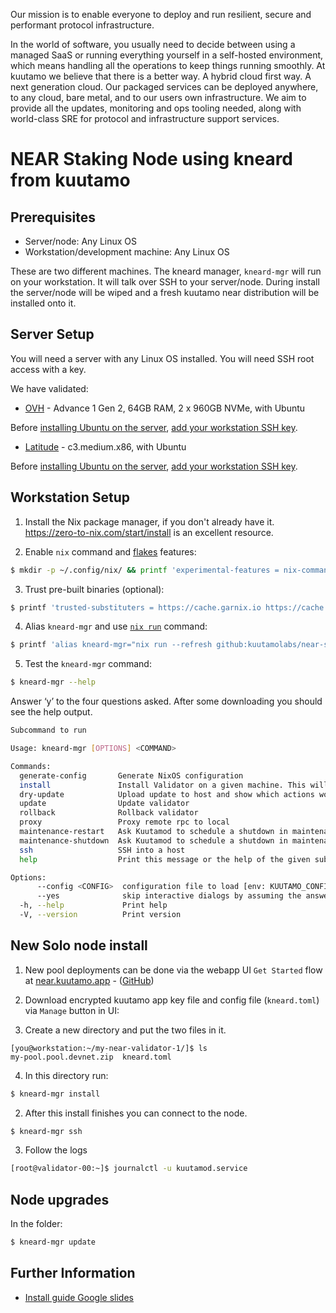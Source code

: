 Our mission is to enable everyone to deploy and run resilient, secure and performant protocol infrastructure.

In the world of software, you usually need to decide between using a managed SaaS or running everything yourself in a self-hosted environment, which means handling all the operations to keep things running smoothly. At kuutamo we believe that there is a better way. A hybrid cloud first way. A next generation cloud. Our packaged services can be deployed anywhere, to any cloud, bare metal, and to our users own infrastructure. We aim to provide all the updates, monitoring and ops tooling needed, along with world-class SRE for protocol and infrastructure support services.

# NEAR Staking Node using kneard from kuutamo

## Prerequisites

- Server/node: Any Linux OS
- Workstation/development machine: Any Linux OS

These are two different machines. The kneard manager, `kneard-mgr` will run on your workstation. It will talk over SSH to your server/node. During install the server/node will be wiped and a fresh kuutamo near distribution will be installed onto it.


## Server Setup

You will need a server with any Linux OS installed. You will need SSH root access with a key. 

We have validated:

- [OVH](https://www.ovhcloud.com/en-gb/bare-metal/advance/adv-1/) - Advance 1 Gen 2, 64GB RAM, 2 x 960GB NVMe, with Ubuntu

Before [installing Ubuntu on the server](https://support.us.ovhcloud.com/hc/en-us/articles/115001775950-How-to-Install-an-OS-on-a-Dedicated-Server), [add your workstation SSH key](https://docs.ovh.com/gb/en/dedicated/creating-ssh-keys-dedicated/#importing-your-ssh-key-into-the-ovhcloud-control-panel_1).

- [Latitude](https://www.latitude.sh/features) - c3.medium.x86, with Ubuntu

Before [installing Ubuntu on the server](https://docs.latitude.sh/docs/deployments-and-reinstalls#deploying-a-server), [add your workstation SSH key](https://docs.latitude.sh/docs/ssh#adding-your-ssh-key).


## Workstation Setup

1. Install the Nix package manager, if you don't already have it. https://zero-to-nix.com/start/install is an excellent resource.

2. Enable `nix` command and [flakes](https://www.tweag.io/blog/2020-05-25-flakes/) features:

```bash
$ mkdir -p ~/.config/nix/ && printf 'experimental-features = nix-command flakes' >> ~/.config/nix/nix.conf
```

3. Trust pre-built binaries (optional):

```bash
$ printf 'trusted-substituters = https://cache.garnix.io https://cache.nixos.org/\ntrusted-public-keys = cache.garnix.io:CTFPyKSLcx5RMJKfLo5EEPUObbA78b0YQ2DTCJXqr9g= cache.nixos.org-1:6NCHdD59X431o0gWypbMrAURkbJ16ZPMQFGspcDShjY=' | sudo tee -a /etc/nix/nix.conf && sudo systemctl restart nix-daemon
```

4. Alias `kneard-mgr` and use [`nix run`](https://determinate.systems/posts/nix-run) command:

```bash
$ printf 'alias kneard-mgr="nix run --refresh github:kuutamolabs/near-staking-knd --"' >> ~/.bashrc && source ~/.bashrc
```
5. Test the `kneard-mgr` command:

```bash
$ kneard-mgr --help
```

Answer ‘y’ to the four questions asked.
After some downloading you should see the help output.

```bash
Subcommand to run

Usage: kneard-mgr [OPTIONS] <COMMAND>

Commands:
  generate-config       Generate NixOS configuration
  install               Install Validator on a given machine. This will remove all data of the current system!
  dry-update            Upload update to host and show which actions would be performed on an update
  update                Update validator
  rollback              Rollback validator
  proxy                 Proxy remote rpc to local
  maintenance-restart   Ask Kuutamod to schedule a shutdown in maintenance windows, then it will be restart due to supervision by kneard
  maintenance-shutdown  Ask Kuutamod to schedule a shutdown in maintenance windows
  ssh                   SSH into a host
  help                  Print this message or the help of the given subcommand(s)

Options:
      --config <CONFIG>  configuration file to load [env: KUUTAMO_CONFIG=] [default: kuutamo.toml]
      --yes              skip interactive dialogs by assuming the answer is yes
  -h, --help             Print help
  -V, --version          Print version
```

## New Solo node install 

1. New pool deployments can be done via the webapp UI `Get Started` flow at [near.kuutamo.app](https://near.kuutamo.app) - ([GitHub](https://github.com/kuutamolabs/near-staking-ui))

2. Download encrypted kuutamo app key file and config file (`kneard.toml`) via `Manage` button in UI:

3. Create a new directory and put the two files in it.

```
[you@workstation:~/my-near-validator-1/]$ ls
my-pool.pool.devnet.zip  kneard.toml
```

4. In this directory run:

```bash
$ kneard-mgr install
```

2. After this install finishes you can connect to the node.

```bash
$ kneard-mgr ssh
```

3. Follow the logs

```bash
[root@validator-00:~]$ journalctl -u kuutamod.service
```

## Node upgrades

In the folder:

```bash
$ kneard-mgr update
```


## Further Information

- [Install guide Google slides](https://docs.google.com/presentation/d/1SoXNkKUuYiH52rOb1lkEbmgKr2VEcJeYQAmpnLaOgtQ)
